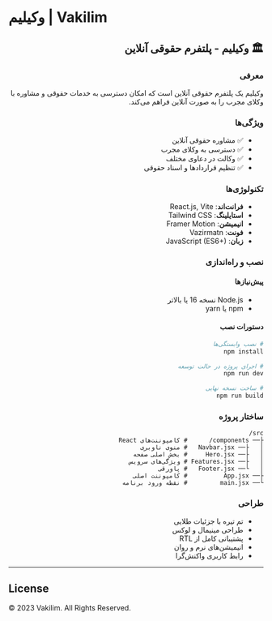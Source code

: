 # وکیلیم | Vakilim

<div dir="rtl">

## 🏛️ وکیلیم - پلتفرم حقوقی آنلاین

### معرفی
وکیلیم یک پلتفرم حقوقی آنلاین است که امکان دسترسی به خدمات حقوقی و مشاوره با وکلای مجرب را به صورت آنلاین فراهم می‌کند.

### ویژگی‌ها
- ✅ مشاوره حقوقی آنلاین
- ✅ دسترسی به وکلای مجرب
- ✅ وکالت در دعاوی مختلف
- ✅ تنظیم قراردادها و اسناد حقوقی

### تکنولوژی‌ها
- **فرانت‌اند**: React.js, Vite
- **استایلینگ**: Tailwind CSS
- **انیمیشن**: Framer Motion
- **فونت**: Vazirmatn
- **زبان**: JavaScript (ES6+)

### نصب و راه‌اندازی

#### پیش‌نیازها
- Node.js نسخه 16 یا بالاتر
- npm یا yarn

#### دستورات نصب
```bash
# نصب وابستگی‌ها
npm install

# اجرای پروژه در حالت توسعه
npm run dev

# ساخت نسخه نهایی
npm run build
```

### ساختار پروژه
```
src/
├── components/      # کامپوننت‌های React
│   ├── Navbar.jsx   # منوی ناوبری
│   ├── Hero.jsx     # بخش اصلی صفحه
│   ├── Features.jsx # ویژگی‌های سرویس
│   └── Footer.jsx   # پاورقی
├── App.jsx          # کامپوننت اصلی
└── main.jsx         # نقطه ورود برنامه
```

### طراحی
- تم تیره با جزئیات طلایی
- طراحی مینیمال و لوکس
- پشتیبانی کامل از RTL
- انیمیشن‌های نرم و روان
- رابط کاربری واکنش‌گرا

</div>

---

<div dir="ltr">

## License
© 2023 Vakilim. All Rights Reserved.

</div>
